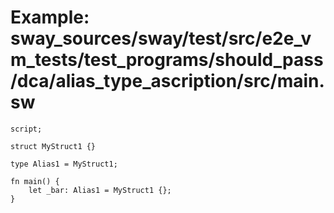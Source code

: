 # Example: sway_sources/sway/test/src/e2e_vm_tests/test_programs/should_pass/dca/alias_type_ascription/src/main.sw

```sway
script;

struct MyStruct1 {}

type Alias1 = MyStruct1;

fn main() {
    let _bar: Alias1 = MyStruct1 {};
}

```
